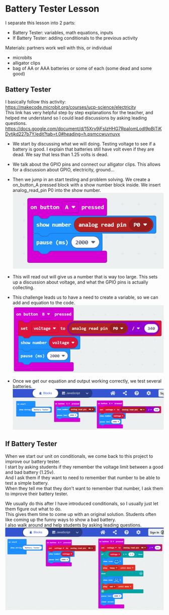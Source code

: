 # Battery Tester Lesson

I separate this lesson into 2 parts:
- Battery Tester: variables, math equations, inputs  
- If Battery Tester: adding conditionals to the previous activity

Materials: partners work well with this, or individual  
- microbits
- alligator clips
- bag of AA or AAA batteries or some of each (some dead and some good) 

## Battery Tester  
I basically follow this activity:  
https://makecode.microbit.org/courses/ucp-science/electricity  
This link has very helpful step by step explanations for the teacher, and helped me understand so I could lead discussions by asking leading questions.  
https://docs.google.com/document/d/15Xry9jFsIzHHG7RpaIomLodl9pBjTiKDvtjkd227b7Y/edit?tab=t.0#heading=h.psmccwuvnuvx  

- We start by discussing what we will doing. Testing voltage to see if a battery is good. I explain that batteries still have volt even if they are dead. We say that less than 1.25 volts is dead.  
- We talk about the GPIO pins and connect our alligator clips. This allows for a discussion about GPIO, electricity, ground...    
- Then we jump in an start testing and problem solving. We create a on_button_A pressed block with a show number block inside. We insert analog_read_pin P0 into the show number.
![image](battery_tester1.png)

- This will read out will give us a number that is way too large. This sets up a discussion about voltage, and what the GPIO pins is actually collecting.
- This challenge leads us to have a need to create a variable, so we can add and equation to the code.
![image](battery_tester2.png)

- Once we get our equation and output working correctly, we test several batteries.
![image](battery_tester3.png)


## If Battery Tester  
When we start our unit on conditionals, we come back to this project to improve our battery tester.  
I start by asking students if they remember the voltage limit between a good and bad battery (1.25v).  
And I ask them if they want to need to remember that number to be able to test a simple battery.  
When they tell me that they don't want to remember that number, I ask them to improve their battery tester.  

We usually do this after I have introduced conditionals, so I usually just let them figure out what to do.  
This gives them time to come up with an original solution. Students often like coming up the funny ways to show a bad battery.  
I also walk around and help students by asking leading questions.  
![image](if_battery_tester.png)

